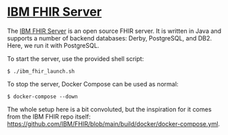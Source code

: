 # [IBM FHIR Server](https://github.com/IBM/FHIR)

The [IBM FHIR Server](https://github.com/IBM/FHIR)
  is an open source FHIR server.
It is written in Java and supports a number of backend databases:
  Derby, PostgreSQL, and DB2.
Here, we run it with PostgreSQL.

To start the server, use the provided shell script:

    $ ./ibm_fhir_launch.sh

To stop the server, Docker Compose can be used as normal:

    $ docker-compose --down

The whole setup here is a bit convoluted, but the inspiration for it comes from the IBM FHIR repo itself:
<https://github.com/IBM/FHIR/blob/main/build/docker/docker-compose.yml>.
